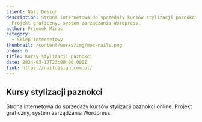 ```yaml
---
client: Nail Design
description: Strona internetowa do sprzedaży kursów stylizacji paznokci online.
  Projekt graficzny, system zarządzania Wordpress.
author: Przemek Miros
category:
  - Sklep internetowy
thumbnail: /content/works/img/moc-nails.png
order: 6
title: Kursy stylizacji paznokci
date: 2024-03-17T23:00:00.000Z
link: https://naildesign.com.pl/
---
```

## Kursy stylizacji paznokci

Strona internetowa do sprzedaży kursów stylizacji paznokci online. Projekt graficzny, system zarządzania Wordpress.